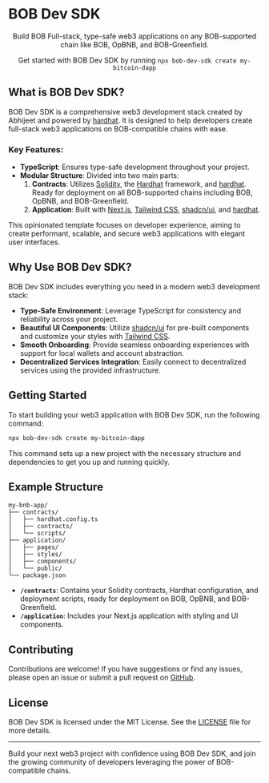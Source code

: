 # BOB Dev SDK

<p align="center">
  Build BOB Full-stack, type-safe web3 applications on any BOB-supported chain like BOB, OpBNB, and BOB-Greenfield.
</p>

<p align="center">
  Get started with BOB Dev SDK by running <code>npx bob-dev-sdk create my-bitcoin-dapp</code>
</p>

## What is BOB Dev SDK?

BOB Dev SDK is a comprehensive web3 development stack created by Abhijeet and powered by [hardhat](https://hardhat.org). It is designed to help developers create full-stack web3 applications on BOB-compatible chains with ease.

### Key Features:

- **TypeScript**: Ensures type-safe development throughout your project.
- **Modular Structure**: Divided into two main parts:
  1. **Contracts**: Utilizes [Solidity](https://docs.soliditylang.org/en/v0.8.20/), the [Hardhat](https://hardhat.org/) framework, and [hardhat](https://hardhat.org). Ready for deployment on all BOB-supported chains including BOB, OpBNB, and BOB-Greenfield.
  2. **Application**: Built with [Next.js](https://nextjs.org/), [Tailwind CSS](https://tailwindcss.com/), [shadcn/ui](https://ui.shadcn.com/), and [hardhat](https://hardhat.org).

This opinionated template focuses on developer experience, aiming to create performant, scalable, and secure web3 applications with elegant user interfaces.

## Why Use BOB Dev SDK?

BOB Dev SDK includes everything you need in a modern web3 development stack:

- **Type-Safe Environment**: Leverage TypeScript for consistency and reliability across your project.
- **Beautiful UI Components**: Utilize [shadcn/ui](https://ui.shadcn.com/) for pre-built components and customize your styles with [Tailwind CSS](https://tailwindcss.com/).
- **Smooth Onboarding**: Provide seamless onboarding experiences with support for local wallets and account abstraction.
- **Decentralized Services Integration**: Easily connect to decentralized services using the provided infrastructure.

## Getting Started

To start building your web3 application with BOB Dev SDK, run the following command:

```sh
npx bob-dev-sdk create my-bitcoin-dapp
```

This command sets up a new project with the necessary structure and dependencies to get you up and running quickly.

## Example Structure

```
my-bnb-app/
├── contracts/
│   ├── hardhat.config.ts
│   ├── contracts/
│   └── scripts/
├── application/
│   ├── pages/
│   ├── styles/
│   ├── components/
│   └── public/
└── package.json
```

- **`/contracts`**: Contains your Solidity contracts, Hardhat configuration, and deployment scripts, ready for deployment on BOB, OpBNB, and BOB-Greenfield.
- **`/application`**: Includes your Next.js application with styling and UI components.

## Contributing

Contributions are welcome! If you have suggestions or find any issues, please open an issue or submit a pull request on [GitHub](https://github.com/your-repo-url).

## License

BOB Dev SDK is licensed under the MIT License. See the [LICENSE](LICENSE) file for more details.

---

Build your next web3 project with confidence using BOB Dev SDK, and join the growing community of developers leveraging the power of BOB-compatible chains.